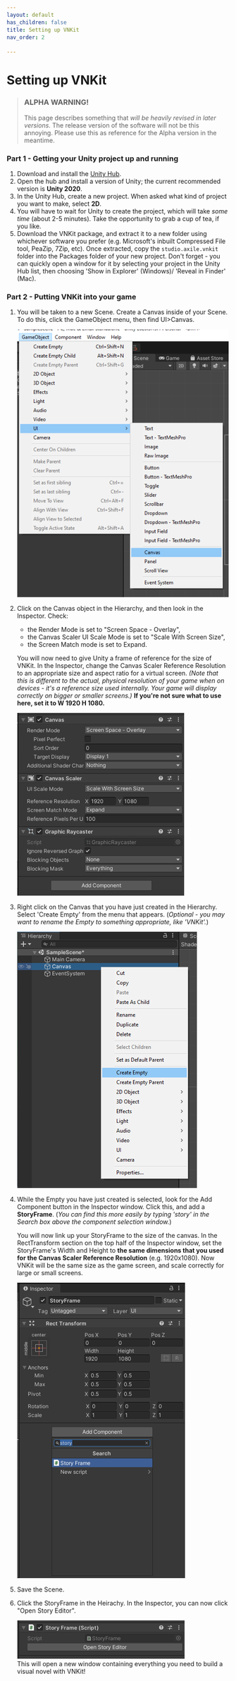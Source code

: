 ```yaml
---
layout: default
has_children: false
title: Setting up VNKit
nav_order: 2

---
```

# Setting up VNKit

> ### ALPHA WARNING!
>
> This page describes something that _will be heavily revised in later versions_. The release version of the software will not be this annoying. Please use this as reference for the Alpha version in the meantime.

### Part 1 - Getting your Unity project up and running

1. Download and install the [Unity Hub](https://unity3d.com/get-unity/download).
2. Open the hub and install a version of Unity; the current recommended version is **Unity 2020**.
3. In the Unity Hub, create a new project. When asked what kind of project you want to make, select **2D**.
4. You will have to wait for Unity to create the project, which will take _some time_ (about 2-5 minutes). Take the opportunity to grab a cup of tea, if you like.
5. Download the VNKit package, and extract it to a new folder using whichever software you prefer (e.g. Microsoft's inbuilt Compressed File tool, PeaZip, 7Zip, etc). Once extracted, copy the `studio.axile.vnkit` folder into the Packages folder of your new project. Don't forget - you can quickly open a window for it by selecting your project in the Unity Hub list, then choosing 'Show in Explorer' (Windows)/ 'Reveal in Finder' (Mac).

### Part 2 - Putting VNKit into your game

1. You will be taken to a new Scene. Create a Canvas inside of your Scene. To do this, click the GameObject menu, then find UI>Canvas.  
     
   ![](/assets/images/gameobj.png)
2. Click on the Canvas object in the Hierarchy, and then look in the Inspector. Check:
   * the Render Mode is set to "Screen Space - Overlay",
   * the Canvas Scaler UI Scale Mode is set to "Scale With Screen Size",
   * the Screen Match mode is set to Expand.

   You will now need to give Unity a frame of reference for the size of VNKit. In the Inspector, change the Canvas Scaler Reference Resolution to an appropriate size and aspect ratio for a virtual screen. _(Note that this is different to the actual, physical resolution of your game when on devices - it's a reference size used internally. Your game will display correctly on bigger or smaller screens.)_ **If you're not sure what to use here, set it to W 1920 H 1080.**

   ![](/assets/images/menu4.png)
3. Right click on the Canvas that you have just created in the Hierarchy. Select 'Create Empty' from the menu that appears. (_Optional - you may want to rename the Empty to something appropriate, like 'VNKit'._)  
     
   ![](/assets/images/menu2.png)
4. While the Empty you have just created is selected, look for the Add Component button in the Inspector window. Click this, and add a **StoryFrame**. (_You can find this more easily by typing 'story' in the Search box above the component selection window._)  
     
   You will now link up your StoryFrame to the size of the canvas. In the RectTransform section on the top half of the Inspector window, set the StoryFrame's Width and Height to **the same dimensions that you used for the Canvas Scaler Reference Resolution** (e.g. 1920x1080). Now VNKit will be the same size as the game screen, and scale correctly for large or small screens.  
     
   ![](/assets/images/menu3.png)
5. Save the Scene.
6. Click the StoryFrame in the Heirachy. In the Inspector, you can now click "Open Story Editor". 

     
   ![](/assets/images/storyframe.png)  
   This will open a new window containing everything you need to build a visual novel with VNKit!